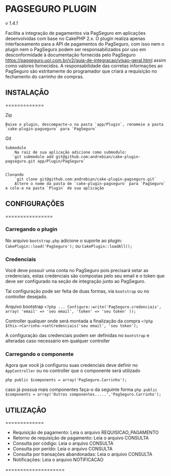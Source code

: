# PAGSEGURO PLUGIN
_v 1.4.1_


Facilita a integração de pagamentos via PagSeguro em aplicações desenvolvidas com base no CakePHP 2.x.
O plugin realiza apenas interfaceamento para a API de pagamentos do PagSeguro, com
isso nem o plugin nem o PagSeguro podem ser responsabilizados por uso em desconformidade
à documentação fornecida pelo PagSeguro <https://pagseguro.uol.com.br/v2/guia-de-integracao/visao-geral.html> 
assim como valores fornecidos. A responsabilidade das corretas informações ao PagSeguro são
estritamente do programador que criará a requisição no fechamento do carrinho de compras.



## INSTALAÇÃO
=============


Zip

    Baixe o plugin, descompacte-o na pasta `app/Plugin`, renomeie a pasta `cake-plugin-pagseguro` para `PagSeguro`

Git

    Submodulo
        Na raiz de sua aplicação adicione como submodulo: 
       `git submodule add git@github.com:andrebian/cake-plugin-pagseguro.git app/Plugin/PagSeguro`
        

    Clonando  
        `git clone git@github.com:andrebian/cake-plugin-pagseguro.git`
        Altere o nome da pasta de `cake-plugin-pagseguro` para `PagSeguro` e cole-a na pasta `Plugin` de sua aplicação



## CONFIGURAÇÕES
================

### Carregando o plugin

No arquivo `bootstrap.php` adicione o suporte ao plugin:
`CakePlugin::load('PagSeguro');` ou `CakePlugin::loadAll();`


### Credenciais

Você deve possuir uma conta no PagSeguro pois precisará setar as credenciais,
estas credenciais são compostas pelo seu email e o token que deve ser configurado na seção de integração
junto ao PagSeguro.

Tal configuração pode ser feita de duas formas, via `bootstrap` ou no controller desejado.

Arquivo bootstrap
`<?php
	    ...
	    Configure::write('PagSeguro.credenciais', array(
		  'email' => 'seu email',
		  'token' => 'seu token'
	    )); `

Controller qualquer onde será montada a finalização da compra
` <?php
	    $this->Carrinho->setCredenciais('seu email', 'seu token'); `


A configuração das credenciais podem ser definidas no `bootstrap` e alteradas caso necessário em qualquer controller


### Carregando o componente


Agora que você já configurou suas credenciais deve definir no `AppController` ou no controller
que o componente será utilizado

```php public $components = array('PagSeguro.Carrinho'); ```


caso já possua mais componentes faça-o da seguinte forma
```php public $components = array('Outros componentes.....','PagSeguro.Carrinho');```



## UTILIZAÇÃO
=============

* Requisição de pagamento: Leia o arquivo REQUISICAO_PAGAMENTO
* Retorno de requisição de pagamento: Leia o arquivo CONSULTA
* Consulta por código: Leia o arquivo CONSULTA
* Consulta por perído: Leia o arquivo CONSULTA
* Consulta por transações abandonadas: Leia o arquivo CONSULTA
* Notificações: Leia o arquivo NOTIFICACAO

====================
